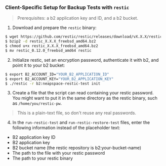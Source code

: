 ### Client-Specific Setup for Backup Tests with `restic`
>Prerequisites: a b2 application key and ID, and a b2 bucket.

1. Download and prepare the `restic` binary:
  ```sh
  $ wget https://github.com/restic/restic/releases/download/vX.X.X/restic_X.X.X_freebsd_amd64.bz2
  $ bzip2 -d restic_X.X.X_freebsd_amd64.bz2
  $ chmod u+x restic_X.X.X_freebsd_amd64.bz2
  $ mv restic_0.12.0_freebsd_amd64 restic
  ```
2. Initialize restic, set an encryption password, authenticate it with b2, and point it to your b2 bucket:
  ```sh
  $ export B2_ACCOUNT_ID="YOUR_B2_APPLICATION_ID"
  $ export B2_ACCOUNT_KEY="YOUR_B2_APPLICATION_KEY"
  $ ./restic -r b2:neapspace-restic-test init
  ```
3. Create a file that the script can read containing your restic password. You might want to put it in the same directory as the restic binary, such as `/home/you/restic-pw`.
  >This is a plain-text file, so don't reuse any real passwords.

4. In the `run-restic-test` and `run-restic-restore-test` files, enter the following information instead of the placeholder text:
  * B2 application key ID
  * B2 application key
  * B2 bucket name (the restic repository is b2:your-bucket-name)
  * The path to the file with your restic password
  * The path to your restic binary
